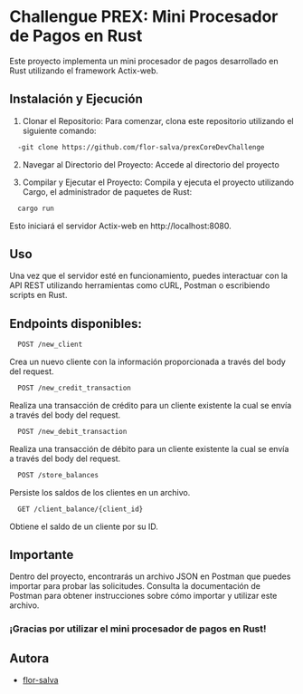 
# Challengue PREX: Mini Procesador de Pagos en Rust


Este proyecto implementa un mini procesador de pagos desarrollado en Rust utilizando el framework Actix-web.

## Instalación y Ejecución

1. Clonar el Repositorio: Para comenzar, clona este repositorio utilizando el siguiente comando:
```bash
  -git clone https://github.com/flor-salva/prexCoreDevChallenge
```
2. Navegar al Directorio del Proyecto: Accede al directorio del proyecto

3. Compilar y Ejecutar el Proyecto: Compila y ejecuta el proyecto utilizando Cargo, el administrador de paquetes de Rust:
```bash
  cargo run
```
Esto iniciará el servidor Actix-web en http://localhost:8080.

## Uso
Una vez que el servidor esté en funcionamiento, puedes interactuar con la API REST utilizando herramientas como cURL, Postman o escribiendo scripts en Rust.

## Endpoints disponibles:

```bash
  POST /new_client
```
Crea un nuevo cliente con la información proporcionada a través del body del request.

```bash
  POST /new_credit_transaction
```
Realiza una transacción de crédito para un cliente existente la cual se envía a través del body del request.

```bash
  POST /new_debit_transaction
```
Realiza una transacción de débito para un cliente existente la cual se envía a través del body del request.

```bash
  POST /store_balances
```
Persiste los saldos de los clientes en un archivo.

```bash
  GET /client_balance/{client_id}
```
Obtiene el saldo de un cliente por su ID.

## Importante
Dentro del proyecto, encontrarás un archivo JSON en Postman que puedes importar para probar las solicitudes. Consulta la documentación de Postman para obtener instrucciones sobre cómo importar y utilizar este archivo.

### ¡Gracias por utilizar el mini procesador de pagos en Rust!


## Autora

- [flor-salva](https://github.com/flor-salva)

